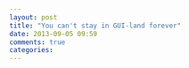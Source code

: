 ```yaml
---
layout: post
title: "You can't stay in GUI-land forever"
date: 2013-09-05 09:59
comments: true
categories: 
---
```

